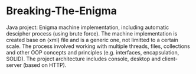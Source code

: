 # Breaking-The-Enigma
Java project: Enigma machine implementation, including automatic descipher process (using brute force).
The machine implementation is created base on (xml) file and is a generic one, not limitted to a certain scale.
The process involved working with multiple threads, files, collections and other OOP concepts and principles (e.g. interfaces, encapsulation, SOLID).
The project architecture includes console, desktop and client-server (based on HTTP).

